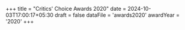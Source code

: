 +++
title = "Critics' Choice Awards 2020"
date = 2024-10-03T17:00:17+05:30
draft = false
dataFile = 'awards2020'
awardYear = '2020'
+++
